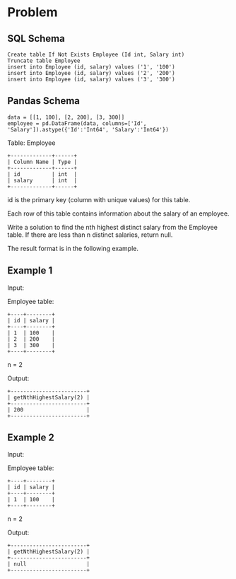 # Problem

## SQL Schema

    Create table If Not Exists Employee (Id int, Salary int)
    Truncate table Employee
    insert into Employee (id, salary) values ('1', '100')
    insert into Employee (id, salary) values ('2', '200')
    insert into Employee (id, salary) values ('3', '300')

## Pandas Schema

    data = [[1, 100], [2, 200], [3, 300]]
    employee = pd.DataFrame(data, columns=['Id', 'Salary']).astype({'Id':'Int64', 'Salary':'Int64'})

Table: Employee

    +-------------+------+
    | Column Name | Type |
    +-------------+------+
    | id          | int  |
    | salary      | int  |
    +-------------+------+

id is the primary key (column with unique values) for this table.

Each row of this table contains information about the salary of an employee.
 
Write a solution to find the nth highest distinct salary from the Employee table. If there are less than n distinct salaries, return null.

The result format is in the following example.

## Example 1

Input: 

Employee table:

    +----+--------+
    | id | salary |
    +----+--------+
    | 1  | 100    |
    | 2  | 200    |
    | 3  | 300    |
    +----+--------+

n = 2

Output: 

    +------------------------+
    | getNthHighestSalary(2) |
    +------------------------+
    | 200                    |
    +------------------------+

## Example 2

Input: 

Employee table:

    +----+--------+
    | id | salary |
    +----+--------+
    | 1  | 100    |
    +----+--------+

n = 2

Output: 

    +------------------------+
    | getNthHighestSalary(2) |
    +------------------------+
    | null                   |
    +------------------------+
